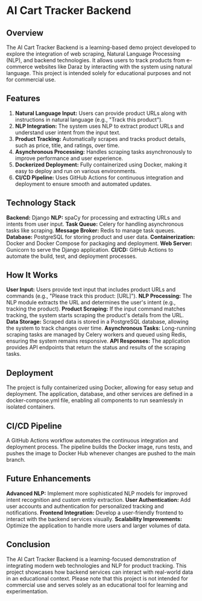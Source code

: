 # AI Cart Tracker Backend

## Overview
The AI Cart Tracker Backend is a learning-based demo project developed to explore the integration of web scraping, Natural Language Processing (NLP), and backend technologies. It allows users to track products from e-commerce websites like Daraz by interacting with the system using natural language. This project is intended solely for educational purposes and not for commercial use.

## Features
1. **Natural Language Input:** Users can provide product URLs along with instructions in natural language (e.g., "Track this product").
2. **NLP Integration:** The system uses NLP to extract product URLs and understand user intent from the input text.
3. **Product Tracking:** Automatically scrapes and tracks product details, such as price, title, and ratings, over time.
4. **Asynchronous Processing:** Handles scraping tasks asynchronously to improve performance and user experience.
5. **Dockerized Deployment:** Fully containerized using Docker, making it easy to deploy and run on various environments.
6. **CI/CD Pipeline:** Uses GitHub Actions for continuous integration and deployment to ensure smooth and automated updates.

## Technology Stack
**Backend:** Django
**NLP:** spaCy for processing and extracting URLs and intents from user input.
**Task Queue:** Celery for handling asynchronous tasks like scraping.
**Message Broker:** Redis to manage task queues.
**Database:** PostgreSQL for storing product and user data.
**Containerization:** Docker and Docker Compose for packaging and deployment.
**Web Server:** Gunicorn to serve the Django application.
**CI/CD:** GitHub Actions to automate the build, test, and deployment processes.

## How It Works
**User Input:** Users provide text input that includes product URLs and commands (e.g., "Please track this product: [URL]").
**NLP Processing:** The NLP module extracts the URL and determines the user's intent (e.g., tracking the product).
**Product Scraping:** If the input command matches tracking, the system starts scraping the product's details from the URL.
**Data Storage:** Scraped data is stored in a PostgreSQL database, allowing the system to track changes over time.
**Asynchronous Tasks:** Long-running scraping tasks are managed by Celery workers and queued using Redis, ensuring the system remains responsive.
**API Responses:** The application provides API endpoints that return the status and results of the scraping tasks.

## Deployment
The project is fully containerized using Docker, allowing for easy setup and deployment. The application, database, and other services are defined in a docker-compose.yml file, enabling all components to run seamlessly in isolated containers.

## CI/CD Pipeline
A GitHub Actions workflow automates the continuous integration and deployment process. The pipeline builds the Docker image, runs tests, and pushes the image to Docker Hub whenever changes are pushed to the main branch.

## Future Enhancements
**Advanced NLP:** Implement more sophisticated NLP models for improved intent recognition and custom entity extraction.
**User Authentication:** Add user accounts and authentication for personalized tracking and notifications.
**Frontend Integration:** Develop a user-friendly frontend to interact with the backend services visually.
**Scalability Improvements:** Optimize the application to handle more users and larger volumes of data.

## Conclusion
The AI Cart Tracker Backend is a learning-focused demonstration of integrating modern web technologies and NLP for product tracking. This project showcases how backend services can interact with real-world data in an educational context. Please note that this project is not intended for commercial use and serves solely as an educational tool for learning and experimentation.
